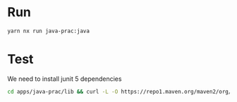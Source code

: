 # Run

```bash
yarn nx run java-prac:java
```

# Test

We need to install junit 5 dependencies

```bash
cd apps/java-prac/lib && curl -L -O https://repo1.maven.org/maven2/org/junit/platform/junit-platform-console-standalone/1.10.0/junit-platform-console-standalone-1.10.0.jar
```
